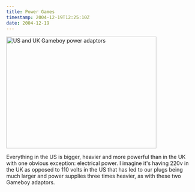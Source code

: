 ```yaml
---
title: Power Games
timestamp: 2004-12-19T12:25:10Z
date: 2004-12-19
---
```


<img alt="US and UK Gameboy power adaptors" src="http://blog.whatfettle.com/archives/power-supplies.jpg" width="400" height="298" border="0" />

Everything in the US is bigger, heavier and more powerful than in the UK with one obvious exception: electrical power. I imagine it's having 220v in the UK as opposed to 110 volts in the US that has led to our plugs being much larger and power supplies three times heavier, as with these two Gameboy adaptors.